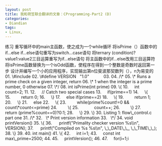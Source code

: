 ```yaml
---
layout: post
title: 我和荷笠联合翻译的文章：CProgramming-Part2 (D)
categories:
- Diandian
tags:
- Linux, 
---
```

练习 重写循环中的main主函数，使之成为一个while循环 将isPrime（）函数中的if…else if…else语句重写为switch…case语句 将ternary (condition)?value1:value2三目运算重写为if…else语句 将主函数中的if…else改用三目运算符 将isPrime函数替换为一个isOdd函数，使程序在得到一个整数是奇数时返回第一步 设计并编写一个小的应用程序，实现输出第n位斐波那契数列（），n为易变的 01. \\\#include  02. \\\#define VERSION   "1.0"            03. 04. /\\\* 05. \\\* Runs a prime check on a given integer, return 06. \\\* 1 when the integer is a prime number, 0 otherwise 07. \\\*/ 08. int isPrime(int prime) 09. \\\{ 10.     int count=2; 11. 12.     // Catch two special cases 13.     if(prime==1) 14.     \\\{ 15.         return 0; 16.     \\\} 17.     else if(prime==2) 18.     \\\{ 19.         return 1; 20.     \\\} 21.     else 22.     \\\{ 23.         while(prime%count!=0 && count\\\*count<=prime) 24.         \\\{ 25.             count++; 26.         \\\} 27.         return (prime%count==0)?0:1; 28.     \\\} 29. \\\} 30. Listing 1: flow\\\_control.c part one 31. /\\\* 32.   \\\* Print version information 33.   \\\*/ 34. void printVersion() 35. \\\{ 36.      printf("Primality checker version %s\\\\n", VERSION); 37.      printf("Compiled on %s %s\\\\n", \\\_\\\_DATE\\\_\\\_, \\\_\\\_TIME\\\_\\\_); 38. \\\} 39. 40. int main() 41. \\\{ 42.     int i=1; 43.     const int max\\\_prime=2500; 44. 45.     printVersion(); 46. 47.     for(i=1;i